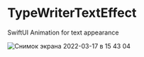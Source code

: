 # TypeWriterTextEffect
SwiftUI Animation for text appearance

![Снимок экрана 2022-03-17 в 15 43 04](https://user-images.githubusercontent.com/20771591/158810858-7686e4d6-3df3-4cb5-ab43-16b5e25f5ab7.png)
